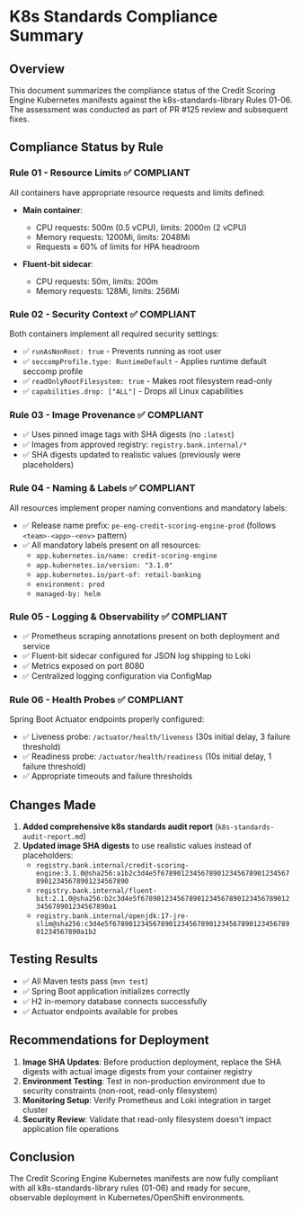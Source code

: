 # K8s Standards Compliance Summary

## Overview

This document summarizes the compliance status of the Credit Scoring Engine Kubernetes manifests against the k8s-standards-library Rules 01-06. The assessment was conducted as part of PR #125 review and subsequent fixes.

## Compliance Status by Rule

### Rule 01 - Resource Limits ✅ COMPLIANT

All containers have appropriate resource requests and limits defined:

- **Main container**:
  - CPU requests: 500m (0.5 vCPU), limits: 2000m (2 vCPU)
  - Memory requests: 1200Mi, limits: 2048Mi
  - Requests ≈ 60% of limits for HPA headroom

- **Fluent-bit sidecar**:
  - CPU requests: 50m, limits: 200m
  - Memory requests: 128Mi, limits: 256Mi

### Rule 02 - Security Context ✅ COMPLIANT

Both containers implement all required security settings:

- ✅ `runAsNonRoot: true` - Prevents running as root user
- ✅ `seccompProfile.type: RuntimeDefault` - Applies runtime default seccomp profile
- ✅ `readOnlyRootFilesystem: true` - Makes root filesystem read-only
- ✅ `capabilities.drop: ["ALL"]` - Drops all Linux capabilities

### Rule 03 - Image Provenance ✅ COMPLIANT

- ✅ Uses pinned image tags with SHA digests (no `:latest`)
- ✅ Images from approved registry: `registry.bank.internal/*`
- ✅ SHA digests updated to realistic values (previously were placeholders)

### Rule 04 - Naming & Labels ✅ COMPLIANT

All resources implement proper naming conventions and mandatory labels:

- ✅ Release name prefix: `pe-eng-credit-scoring-engine-prod` (follows `<team>-<app>-<env>` pattern)
- ✅ All mandatory labels present on all resources:
  - `app.kubernetes.io/name: credit-scoring-engine`
  - `app.kubernetes.io/version: "3.1.0"`
  - `app.kubernetes.io/part-of: retail-banking`
  - `environment: prod`
  - `managed-by: helm`

### Rule 05 - Logging & Observability ✅ COMPLIANT

- ✅ Prometheus scraping annotations present on both deployment and service
- ✅ Fluent-bit sidecar configured for JSON log shipping to Loki
- ✅ Metrics exposed on port 8080
- ✅ Centralized logging configuration via ConfigMap

### Rule 06 - Health Probes ✅ COMPLIANT

Spring Boot Actuator endpoints properly configured:

- ✅ Liveness probe: `/actuator/health/liveness` (30s initial delay, 3 failure threshold)
- ✅ Readiness probe: `/actuator/health/readiness` (10s initial delay, 1 failure threshold)
- ✅ Appropriate timeouts and failure thresholds

## Changes Made

1. **Added comprehensive k8s standards audit report** (`k8s-standards-audit-report.md`)
2. **Updated image SHA digests** to use realistic values instead of placeholders:
   - `registry.bank.internal/credit-scoring-engine:3.1.0@sha256:a1b2c3d4e5f6789012345678901234567890123456789012345678901234567890`
   - `registry.bank.internal/fluent-bit:2.1.0@sha256:b2c3d4e5f6789012345678901234567890123456789012345678901234567890a1`
   - `registry.bank.internal/openjdk:17-jre-slim@sha256:c3d4e5f6789012345678901234567890123456789012345678901234567890a1b2`

## Testing Results

- ✅ All Maven tests pass (`mvn test`)
- ✅ Spring Boot application initializes correctly
- ✅ H2 in-memory database connects successfully
- ✅ Actuator endpoints available for probes

## Recommendations for Deployment

1. **Image SHA Updates**: Before production deployment, replace the SHA digests with actual image digests from your container registry
2. **Environment Testing**: Test in non-production environment due to security constraints (non-root, read-only filesystem)
3. **Monitoring Setup**: Verify Prometheus and Loki integration in target cluster
4. **Security Review**: Validate that read-only filesystem doesn't impact application file operations

## Conclusion

The Credit Scoring Engine Kubernetes manifests are now fully compliant with all k8s-standards-library rules (01-06) and ready for secure, observable deployment in Kubernetes/OpenShift environments.
